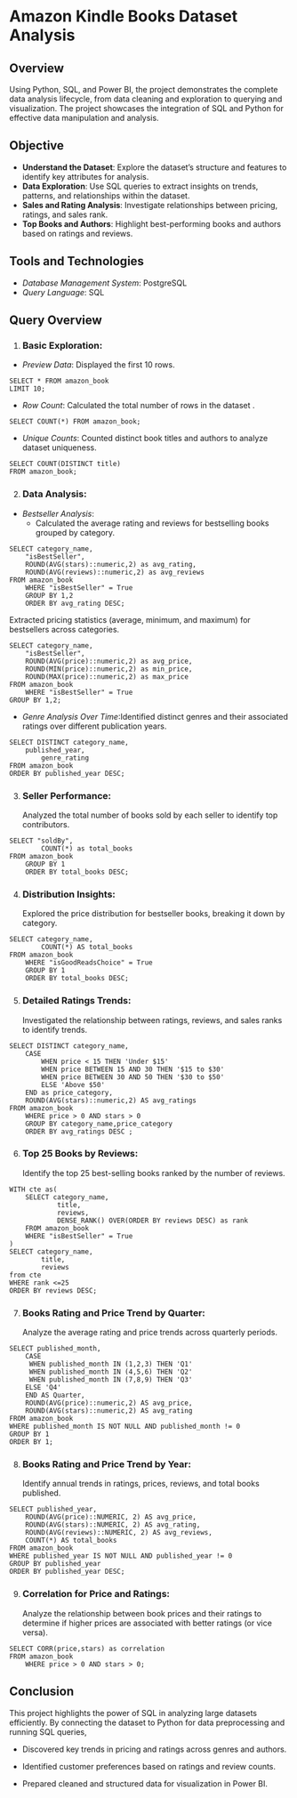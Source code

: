 # Amazon Kindle Books Dataset Analysis
## Overview
 Using Python, SQL, and Power BI, the project demonstrates the complete data analysis lifecycle, from data cleaning and exploration to querying and visualization. The project showcases the integration of SQL and Python for effective data manipulation and analysis.
## Objective
* **Understand the Dataset**: Explore the dataset’s structure and features to identify key attributes for analysis.
* **Data Exploration**: Use SQL queries to extract insights on trends, patterns, and relationships within the dataset.
* **Sales and Rating Analysis**: Investigate relationships between pricing, ratings, and sales rank.
* **Top Books and Authors**: Highlight best-performing books and authors based on ratings and reviews.
## Tools and Technologies
* *Database Management System*: PostgreSQL
* *Query Language*: SQL
## Query Overview
1. ### **Basic Exploration**:
* *Preview Data*: Displayed the first 10 rows.
```
SELECT * FROM amazon_book
LIMIT 10;
```
* *Row Count*: Calculated the total number of rows in the dataset .
```
SELECT COUNT(*) FROM amazon_book;
```
* *Unique Counts*: Counted distinct book titles and authors to analyze dataset uniqueness.
```
SELECT COUNT(DISTINCT title)
FROM amazon_book;
```
2. ### **Data Analysis**:
* *Bestseller Analysis*:
     * Calculated the average rating and reviews for bestselling books grouped by category.
```
SELECT category_name,
	"isBestSeller",
	ROUND(AVG(stars)::numeric,2) as avg_rating,
	ROUND(AVG(reviews)::numeric,2) as avg_reviews
FROM amazon_book
	WHERE "isBestSeller" = True
	GROUP BY 1,2
	ORDER BY avg_rating DESC;
```
   Extracted pricing statistics (average, minimum, and maximum) for bestsellers across categories.
```
SELECT category_name,
	"isBestSeller",
	ROUND(AVG(price)::numeric,2) as avg_price,
	ROUND(MIN(price)::numeric,2) as min_price,
	ROUND(MAX(price)::numeric,2) as max_price
FROM amazon_book
	WHERE "isBestSeller" = True
GROUP BY 1,2;
```
* *Genre Analysis Over Time*:Identified distinct genres and their associated ratings over different publication years.
```
SELECT DISTINCT category_name,
	published_year,
		genre_rating
FROM amazon_book
ORDER BY published_year DESC;
```
3. ### **Seller Performance**:
   Analyzed the total number of books sold by each seller to identify top contributors.
```
SELECT "soldBy",
		COUNT(*) as total_books
FROM amazon_book
	GROUP BY 1
	ORDER BY total_books DESC;
```
4. ### **Distribution Insights**:
   Explored the price distribution for bestseller books, breaking it down by category.
```
SELECT category_name,
		COUNT(*) AS total_books
FROM amazon_book
	WHERE "isGoodReadsChoice" = True
	GROUP BY 1
	ORDER BY total_books DESC;
```
5. ### **Detailed Ratings Trends**:
   Investigated the relationship between ratings, reviews, and sales ranks to identify trends.
```
SELECT DISTINCT category_name,
	CASE
		WHEN price < 15 THEN 'Under $15'
		WHEN price BETWEEN 15 AND 30 THEN '$15 to $30'
		WHEN price BETWEEN 30 AND 50 THEN '$30 to $50'
		ELSE 'Above $50'
	END as price_category,
	ROUND(AVG(stars)::numeric,2) AS avg_ratings
FROM amazon_book
	WHERE price > 0 AND stars > 0
	GROUP BY category_name,price_category
	ORDER BY avg_ratings DESC ;
```
6. ### **Top 25 Books by Reviews**:
   Identify the top 25 best-selling books ranked by the number of reviews.
```
WITH cte as(
	SELECT category_name,
			title,
			reviews,
			DENSE_RANK() OVER(ORDER BY reviews DESC) as rank  
	FROM amazon_book
	WHERE "isBestSeller" = True
)
SELECT category_name,
		title,
		reviews
from cte
WHERE rank <=25
ORDER BY reviews DESC;
```
7. ### **Books Rating and Price Trend by Quarter**:
   Analyze the average rating and price trends across quarterly periods.
```
SELECT published_month,
	CASE 
	 WHEN published_month IN (1,2,3) THEN 'Q1'   
	 WHEN published_month IN (4,5,6) THEN 'Q2'
	 WHEN published_month IN (7,8,9) THEN 'Q3'
	ELSE 'Q4'
	END AS Quarter,
	ROUND(AVG(price)::numeric,2) AS avg_price,
	ROUND(AVG(stars)::numeric,2) AS avg_rating
FROM amazon_book
WHERE published_month IS NOT NULL AND published_month != 0
GROUP BY 1
ORDER BY 1;
```
8. ### **Books Rating and Price Trend by Year**:
   Identify annual trends in ratings, prices, reviews, and total books published.
```
SELECT published_year,
    ROUND(AVG(price)::NUMERIC, 2) AS avg_price,
    ROUND(AVG(stars)::NUMERIC, 2) AS avg_rating,
	ROUND(AVG(reviews)::NUMERIC, 2) AS avg_reviews,
    COUNT(*) AS total_books
FROM amazon_book
WHERE published_year IS NOT NULL AND published_year != 0
GROUP BY published_year
ORDER BY published_year DESC;
```
9. ### **Correlation for Price and Ratings**:

   Analyze the relationship between book prices and their ratings to determine if higher prices are associated with better ratings (or vice versa).
```
SELECT CORR(price,stars) as correlation
FROM amazon_book
	WHERE price > 0 AND stars > 0;
```
## Conclusion
This project highlights the power of SQL in analyzing large datasets efficiently. By connecting the dataset to Python for data preprocessing and running SQL queries, 

* Discovered key trends in pricing and ratings across genres and authors.

* Identified customer preferences based on ratings and review counts.

* Prepared cleaned and structured data for visualization in Power BI.
 
